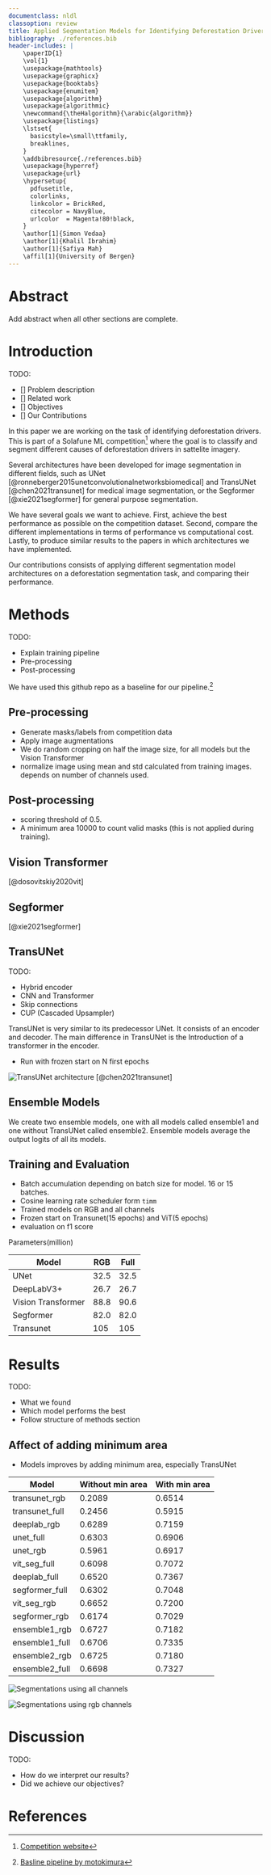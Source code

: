 ```yaml
---
documentclass: nldl
classoption: review
title: Applied Segmentation Models for Identifying Deforestation Drivers
bibliography: ./references.bib
header-includes: |
    \paperID{1}
    \vol{1}
    \usepackage{mathtools}
    \usepackage{graphicx}
    \usepackage{booktabs}
    \usepackage{enumitem}
    \usepackage{algorithm}
    \usepackage{algorithmic}
    \newcommand{\theHalgorithm}{\arabic{algorithm}}
    \usepackage{listings}
    \lstset{
      basicstyle=\small\ttfamily,
      breaklines,
    }
    \addbibresource{./references.bib}
    \usepackage{hyperref}
    \usepackage{url}
    \hypersetup{
      pdfusetitle,
      colorlinks,
      linkcolor = BrickRed,
      citecolor = NavyBlue,
      urlcolor  = Magenta!80!black,
    }
    \author[1]{Simon Vedaa}
    \author[1]{Khalil Ibrahim}
    \author[1]{Safiya Mah}
    \affil[1]{University of Bergen}
---
```


# Abstract

Add abstract when all other sections are complete.

# Introduction

TODO:

- [] Problem description
- [] Related work
- [] Objectives
- [] Our Contributions

In this paper we are working on the task of identifying deforestation drivers.
This is part of a Solafune ML competition[^1] where the goal is to classify and 
segment different causes of deforestation drivers in sattelite imagery.

Several architectures have been developed for image segmentation in different fields,
such as UNet [@ronneberger2015unetconvolutionalnetworksbiomedical] and TransUNet [@chen2021transunet]
for medical image segmentation, or the Segformer [@xie2021segformer] for general purpose 
segmentation.

We have several goals we want to achieve. First, achieve the best performance 
as possible on the competition dataset. Second, compare the different implementations
in terms of performance vs computational cost. Lastly, to produce similar results to 
the papers in which architectures we have implemented.

Our contributions consists of applying different segmentation model architectures 
on a deforestation segmentation task, and comparing their performance.

[^1]: [Competition website](https://solafune.com/competitions/68ad4759-4686-4bb3-94b8-7063f755b43d?menu=about&tab=&modal=%22%22)



# Methods

TODO:

- Explain training pipeline
- Pre-processing
- Post-processing

We have used this github repo as a baseline for our pipeline.[^2]

## Pre-processing

- Generate masks/labels from competition data
- Apply image augmentations
- We do random cropping on half the image size,
    for all models but the Vision Transformer
- normalize image using mean and std calculated from training images.
    depends on number of channels used.

## Post-processing

- scoring threshold of 0.5. 
- A minimum area 10000 to count valid masks (this is not applied during training).


[^2]: [Basline pipeline by motokimura](https://github.com/motokimura/solafune_deforestation_baseline)

## Vision Transformer

[@dosovitskiy2020vit]

## Segformer

[@xie2021segformer]

## TransUNet

TODO:

- Hybrid encoder
- CNN and Transformer
- Skip connections
- CUP (Cascaded Upsampler)

TransUNet is very similar to its predecessor UNet. It consists of an encoder and decoder.
The main difference in TransUNet is the Introduction of a transformer in the encoder.

- Run with frozen start on N first epochs

![TransUNet architecture [@chen2021transunet]](../trans_unet/img/transunet.png)

## Ensemble Models

We create two ensemble models, one with all models called ensemble1 and one without TransUNet called ensemble2.
Ensemble models average the output logits of all its models. 

## Training and Evaluation

- Batch accumulation depending on batch size for model. 16 or 15 batches.
- Cosine learning rate scheduler form `timm`
- Trained models on RGB and all channels
- Frozen start on Transunet(15 epochs) and ViT(5 epochs)
- evaluation on f1 score

Parameters(million)

| Model | RGB | Full |
| --------------- | --------------- | --------------- |
| UNet | 32.5 | 32.5 |
| DeepLabV3+ | 26.7 | 26.7 |
| Vision Transformer | 88.8 | 90.6 |
| Segformer | 82.0 | 82.0 |
| Transunet | 105 | 105 |


# Results

TODO:

- What we found
- Which model performs the best
- Follow structure of methods section


## Affect of adding minimum area

- Models improves by adding minimum area, especially TransUNet  

| Model           | Without min area | With min area |
| --------------- | --------------- | --------------- |
| transunet_rgb   | 0.2089 | 0.6514 |
| transunet_full  | 0.2456 | 0.5915 |
| deeplab_rgb     | 0.6289 | 0.7159 |
| unet_full       | 0.6303 | 0.6906 |
| unet_rgb        | 0.5961 | 0.6917 |
| vit_seg_full    | 0.6098 | 0.7072 |
| deeplab_full    | 0.6520 | 0.7367 |
| segformer_full  | 0.6302 | 0.7048 |
| vit_seg_rgb     | 0.6652 | 0.7200 |
| segformer_rgb   | 0.6174 | 0.7029 |
| ensemble1_rgb    | 0.6727 | 0.7182 |
| ensemble1_full   | 0.6706 | 0.7335 |
| ensemble2_rgb    | 0.6725 | 0.7180 |
| ensemble2_full   | 0.6698 | 0.7327 |


![Segmentations using all channels](./imgs/val_preds_full.png)

![Segmentations using rgb channels](./imgs/val_preds_rgb.png)

# Discussion

TODO:

- How do we interpret our results?
- Did we achieve our objectives?

# References

